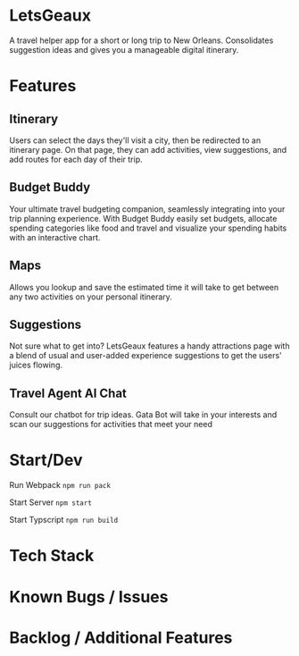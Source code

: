 # LetsGeaux
A travel helper app for a short or long trip to New Orleans. Consolidates suggestion ideas and gives you a manageable digital itinerary. 

# Features
## Itinerary
Users can select the days they'll visit a city, then be redirected to an itinerary page. On that page, they can add activities, view suggestions, and add routes for each day of their trip.

## Budget Buddy
Your ultimate travel budgeting companion, seamlessly integrating into your trip planning experience. With Budget Buddy easily set budgets, allocate spending categories like food and travel and visualize your spending habits with an interactive chart.

## Maps
Allows you lookup and save the estimated time it will take to get between any two activities on your personal itinerary.

## Suggestions
Not sure what to get into? LetsGeaux features a handy attractions page with a blend of usual and user-added experience suggestions to get the users' juices flowing.

## Travel Agent AI Chat 
Consult our chatbot for trip ideas. Gata Bot will take in your interests and scan our suggestions for activities that meet your need


# Start/Dev
Run Webpack
`npm run pack`

Start Server
`npm start` 

Start Typscript
`npm run build `


# Tech Stack

# Known Bugs / Issues

# Backlog / Additional Features